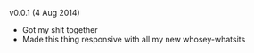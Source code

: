 v0.0.1 (4 Aug 2014)
- Got my shit together
- Made this thing responsive with all my new whosey-whatsits